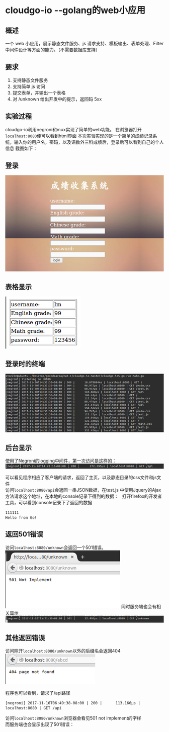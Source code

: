 # cloudgo-io  --golang的web小应用
## 概述
一个 web 小应用，展示静态文件服务、js 请求支持、模板输出、表单处理、Filter 中间件设计等方面的能力。（不需要数据库支持）
## 要求
1.	支持静态文件服务
2.	支持简单 js 访问
3.	提交表单，并输出一个表格
4.	对 /unknown 给出开发中的提示，返回码 5xx

## 实验过程
cloudgo-io利用negroni和mux实现了简单的web功能。
在浏览器打开`localhost:8080`便可以看到html界面
本次实验实现的是一个简单的成绩记录系统，输入你的用户名，密码，以及语数外三科成绩后，登录后可以看到自己的个人信息
截图如下：

## 登录
![](https://github.com/453326526/FuWuJiSuan/blob/master/hw5/cloudgo-io/photos/denglu.png)

## 表格显示
![](https://github.com/453326526/FuWuJiSuan/blob/master/hw5/cloudgo-io/photos/houtai.png)

## 登录时的终端
![](https://github.com/453326526/FuWuJiSuan/blob/master/hw5/cloudgo-io/photos/teminal.png)

## 后台显示
使用了Negroni的logging中间件，第一次访问是这样的：
![](https://github.com/453326526/FuWuJiSuan/blob/master/hw5/cloudgo-io/photos/qingqiu.png)

可以看见程序相应了客户端的请求，返回了主页，以及静态目录的css文件和js文件   
访问`localhost:8080/api`会返回一串JSON数据，在test.js 中使用Jquery的Ajax方法请求这个地址，在本地的console记录下得到的数据：  
打开firefox的开发者工具，可以看到console记录下了返回的数据   
```
111111
Hello from Go!

```

## 返回501错误
访问`localhost:8080/unknown`会返回一个501错误。
![](https://github.com/453326526/FuWuJiSuan/blob/master/hw5/cloudgo-io/photos/501error.png)
同时服务端也会有相关显示
![](https://github.com/453326526/FuWuJiSuan/blob/master/hw5/cloudgo-io/photos/terminal501.png)
## 其他返回错误
访问除开`localhost:8080/unknown`以外的后缀名会返回404
![](https://github.com/453326526/FuWuJiSuan/blob/master/hw5/cloudgo-io/photos/wufafangwen.png)

 

程序也可以看到，请求了/api路径    
```
[negroni] 2017-11-16T06:49:38-08:00 | 200 | 	 113.166µs | localhost:8080 | GET /api
```
访问`localhost:8080/unknown`浏览器会看见501 not implement的字样    
而服务端也会显示出现了501错误：
![]()

